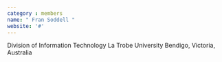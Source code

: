 ```yaml
---
category : members
name: " Fran Soddell " 
website: '#'
---
```

Division of Information Technology
La Trobe University
Bendigo, Victoria, Australia

